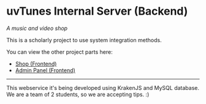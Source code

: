 uvTunes Internal Server (Backend)
===========
_A music and video shop_

This is a scholarly project to use system integration methods.

You can view the other project parts here:
  * [Shop (Frontend)](https://github.com/firepho92/uvtunes_client)
  * [Admin Panel (Frontend)](https://github.com/firepho92/admin_panel_uvtunes)

--- 

This webservice it's being developed using KrakenJS and MySQL database.
We are a team of 2 students, so we are accepting tips. :)